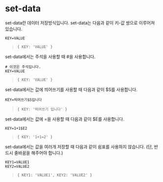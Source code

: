 # set-data

set-data란 데이터 저장방식입니다.
set-data는 다음과 같이 키-값 쌍으로 이루어져 있습니다.

```
KEY=VALUE
```

> `{ KEY: 'VALUE' }`

set-data에서는 주석을 사용할 때 #을 사용합니다.

```
# 이것은 주석입니다.
KEY=VALUE
```

> `{ KEY: 'VALUE' }`

set-data에서는 값에 띄어쓰기를 사용할 때 다음과 같이 $S를 사용합니다.

```
KEY=띄어쓰기$S입니다
```

> `{ KEY: '띄어쓰기 입니다' }`

set-data에서는 값에 =을 사용할 때 다음과 같이 $E를 사용합니다.

```
KEY=1+1$E2
```

> `{ KEY: '1+1=2' }`

set-data에서는 값을 여러개 저장할 때 다음과 같이 쉼표를 사용하지 않습니다. (단, 반드시 줄바꿈을 해주어야 합니다.)

```
KEY1=VALUE1
KEY2=VALUE2
```

> `{ KEY1: 'VALUE1', KEY2: 'VALUE2' }`
